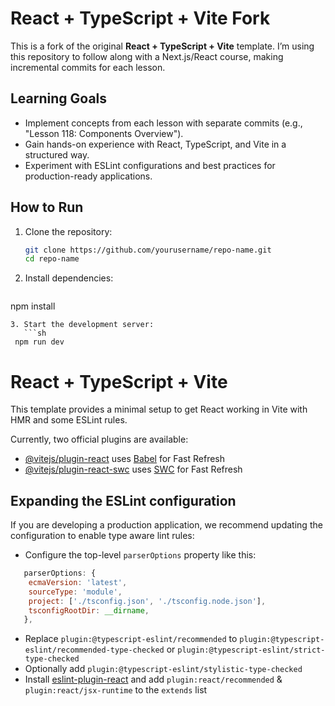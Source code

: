 # React + TypeScript + Vite Fork  

This is a fork of the original **React + TypeScript + Vite** template. I’m using this repository to follow along with a Next.js/React course, making incremental commits for each lesson.  

## Learning Goals  
- Implement concepts from each lesson with separate commits (e.g., "Lesson 118: Components Overview").  
- Gain hands-on experience with React, TypeScript, and Vite in a structured way.  
- Experiment with ESLint configurations and best practices for production-ready applications.  

## How to Run  
1. Clone the repository:  
   ```sh
   git clone https://github.com/yourusername/repo-name.git
   cd repo-name
   
2. Install dependencies:
   ```sh
npm install
```
3. Start the development server:
   ```sh
 npm run dev
```

# React + TypeScript + Vite

This template provides a minimal setup to get React working in Vite with HMR and some ESLint rules.

Currently, two official plugins are available:

- [@vitejs/plugin-react](https://github.com/vitejs/vite-plugin-react/blob/main/packages/plugin-react/README.md) uses [Babel](https://babeljs.io/) for Fast Refresh
- [@vitejs/plugin-react-swc](https://github.com/vitejs/vite-plugin-react-swc) uses [SWC](https://swc.rs/) for Fast Refresh

## Expanding the ESLint configuration

If you are developing a production application, we recommend updating the configuration to enable type aware lint rules:

- Configure the top-level `parserOptions` property like this:

```js
   parserOptions: {
    ecmaVersion: 'latest',
    sourceType: 'module',
    project: ['./tsconfig.json', './tsconfig.node.json'],
    tsconfigRootDir: __dirname,
   },
```

- Replace `plugin:@typescript-eslint/recommended` to `plugin:@typescript-eslint/recommended-type-checked` or `plugin:@typescript-eslint/strict-type-checked`
- Optionally add `plugin:@typescript-eslint/stylistic-type-checked`
- Install [eslint-plugin-react](https://github.com/jsx-eslint/eslint-plugin-react) and add `plugin:react/recommended` & `plugin:react/jsx-runtime` to the `extends` list
